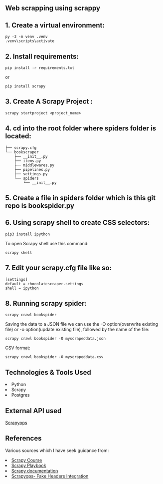 ## Web scrapping using scrappy

## 1. Create a virtual environment:
```
py -3 -m venv .venv
.venv\scripts\activate
```
## 2. Install requirements:
```
pip install -r requirements.txt
```
or
```
pip install scrapy
```
## 3. Create A Scrapy Project :
```
scrapy startproject <project_name>
```

## 4. cd into the root folder where spiders folder is located:
```
├── scrapy.cfg
└── bookscraper
    ├── __init__.py
    ├── items.py
    ├── middlewares.py
    ├── pipelines.py
    ├── settings.py
    └── spiders
        └── __init__.py
```
## 5. Create a file in spiders folder which is this git repo is bookspider.py

## 6. Using scrapy shell to create CSS selectors:
```
pip3 install ipython
```

To open Scrapy shell use this command:
```
scrapy shell
```
## 7. Edit your scrapy.cfg file like so:
```
[settings]
default = chocolatescraper.settings
shell = ipython
```
## 8. Running scrapy spider:
```
scrapy crawl bookspider
```
Saving the data to a JSON file we can use the -O option(overwrite existing file) or -o option(update existing file), followed by the name of the file:
```
scrapy crawl bookspider -O myscrapeddata.json
```
CSV format:
```
scrapy crawl bookspider -O myscrapeddata.csv
```

## Technologies & Tools Used

<li>Python</li>
<li>Scrapy</li>
<li>Postgres</li>

## External API used
<a href=https://scrapeops.io>Scrapyops</a>

## References
Various sources which I have seek guidance from:
</li>
<li><a href=https://www.youtube.com/watch?v=mBoX_JCKZTE>Scrapy Course</a>
</li>
<li><a href=https://thepythonscrapyplaybook.com/freecodecamp-beginner-course>Scrapy Playbook</a>
</li>
<li><a href=https://docs.scrapy.org/en/latest/intro/tutorial.html>Scrapy documentation</a>
</li>
<li><a href=https://scrapeops.io/docs/fake-user-agent-headers-api/integrations/python-scrapy>Scrapyops- Fake Headers Integration</a>
</li>